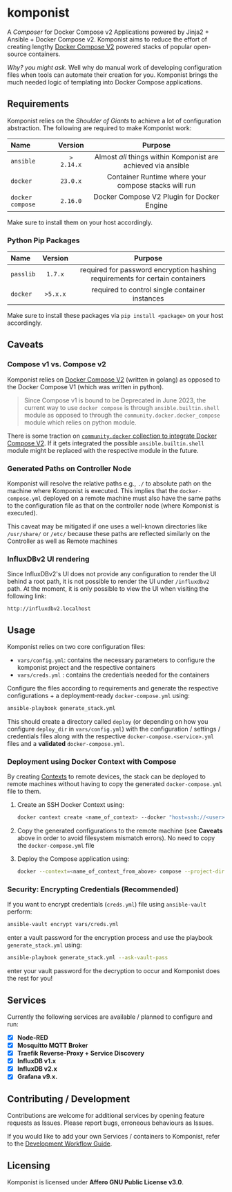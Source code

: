 # komponist
A _Composer_ for Docker Compose v2 Applications powered by Jinja2 + Ansible + Docker Compose v2.
Komponist aims to reduce the effort of creating lengthy [Docker Compose V2][1] powered stacks of popular
open-source containers.

_Why? you might ask._ Well why do manual work of developing configuration files when tools can automate
their creation for you. Komponist brings the much needed logic of templating into Docker Compose applications.

## Requirements

Komponist relies on the _Shoulder of Giants_ to achieve a lot of configuration abstraction. The following are 
required to make Komponist work:

| Name       | Version    | Purpose                                                           |
|:-----------|:----------:|:-----------------------------------------------------------------:|
| `ansible`  | `> 2.14.x` | Almost _all_ things within Komponist are achieved via ansible     |
| `docker`   | `23.0.x`   | Container Runtime where your compose stacks will run              |
| `docker compose` | `2.16.0` | Docker Compose V2 Plugin for Docker Engine                    |

Make sure to install them on your host accordingly.

### Python Pip Packages

| Name      | Version | Purpose                                                                      |
|:----------|:-------:|:----------------------------------------------------------------------------:|
| `passlib` | `1.7.x` | required for password encryption hashing requirements for certain containers |
| `docker`  | `>5.x.x`| required to control single container instances                               | 

Make sure to install these packages via `pip install <package>` on your host accordingly.

## Caveats

### Compose v1 vs. Compose v2

Komponist relies on [Docker Compose V2][1] (written in golang) as opposed to the Docker Compose V1
(which was written in python). 

> Since Compose v1 is bound to be Deprecated in June 2023, the current way 
> to use `docker compose` is through `ansible.builtin.shell` module as opposed to through the 
> `community.docker.docker_compose` module which relies on python module. 

There is some traction on [`community.docker` collection to integrate Docker Compose V2][2]. If it gets 
integrated the possible `ansible.builtin.shell` module might be replaced with the respective module in the
future.

### Generated Paths on Controller Node

Komponist will resolve the relative paths e.g., `./` to absolute path on the machine where Komponist is executed.
This implies that the `docker-compose.yml` deployed on a remote machine must also have the same paths to the configuration
file as that on the controller node (where Komponist is executed).

This caveat may be mitigated if one uses a well-known directories like `/usr/share/` or `/etc/` because these paths are
reflected similarly on the Controller as well as Remote machines

### InfluxDBv2 UI rendering

Since InfluxDBv2's UI does not provide any configuration to render the UI behind a root path, it is not possible to render
the UI under `/influxdbv2` path. At the moment, it is only possible to view the UI when visiting the following link:

    http://influxdbv2.localhost

## Usage

Komponist relies on two core configuration files:

- `vars/config.yml`: contains the necessary parameters to configure the komponist project and the respective containers 
- `vars/creds.yml` : contains the credentials needed for the containers

Configure the files according to requirements and generate the respective configurations + a deployment-ready `docker-compose.yml`
using:

```bash
ansible-playbook generate_stack.yml
```
This should create a directory called `deploy` (or depending on how you configure `deploy_dir` in `vars/config.yml`) with the 
configuration / settings / credentials files along with the respective `docker-compose.<service>.yml` files and a __validated__
`docker-compose.yml`.

### Deployment using Docker Context with Compose

By creating [Contexts][3] to remote devices, the stack can be deployed to remote machines without having to copy the generated
`docker-compose.yml` file to them.

1. Create an SSH Docker Context using:

    ```bash
    docker context create <name_of_context> --docker "host=ssh://<user>@<remote-machine_ip or hostname>
    ```
2. Copy the generated configurations to the remote machine (see __Caveats__ above in order to avoid filesystem mismatch errors).
No need to copy the `docker-compose.yml` file

3. Deploy the Compose application using:

    ```bash
    docker --context=<name_of_context_from_above> compose --project-directory=deploy up -d
    ```

### Security: Encrypting Credentials (Recommended)

If you want to encrypt credentials (`creds.yml`) file using `ansible-vault` perform:

```bash
ansible-vault encrypt vars/creds.yml
```
enter a vault password for the encryption process and use the playbook `generate_stack.yml` using:

```bash
ansible-playbook generate_stack.yml --ask-vault-pass
```
enter your vault password for the decryption to occur and Komponist does the rest for you!

## Services

Currently the following services are available / planned to configure and run:

- [x] __Node-RED__
- [x] __Mosquitto MQTT Broker__
- [x] __Traefik Reverse-Proxy + Service Discovery__
- [x] __InfluxDB v1.x__
- [x] __InfluxDB v2.x__
- [x] __Grafana v9.x.__

## Contributing / Development

Contributions are welcome for additional services by opening feature requests as Issues. Please report
bugs, erroneous behaviours as Issues.

If you would like to add your own Services / containers to Komponist, refer to the [Development Workflow Guide][4].

## Licensing

Komponist is licensed under __Affero GNU Public License v3.0__.

[1]: https://docs.docker.com/compose/compose-v2/
[2]: https://github.com/ansible-collections/community.docker/pull/586
[3]: https://www.docker.com/blog/how-to-deploy-on-remote-docker-hosts-with-docker-compose/
[4]: docs/Development.md
